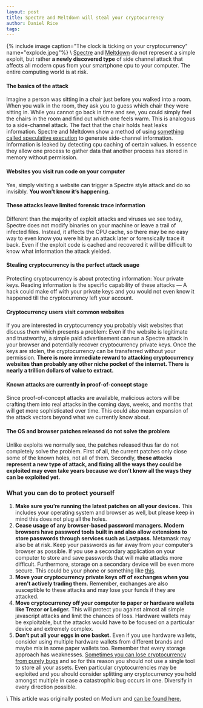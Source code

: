 ```yaml
---
layout: post
title: Spectre and Meltdown will steal your cryptocurrency
author: Daniel Rice
tags: 
---
```

{% include image caption="The clock is ticking on your cryptocurrency" name="explode.jpeg"%}
\\
[Spectre](https://spectreattack.com/) and
[Meltdown](https://meltdownattack.com/) do not represent a simple exploit, but
rather **a newly discovered type** of side channel attack that affects all
modern cpus from your smartphone cpu to your computer. The entire computing
world is at risk.

#### **The basics of the attack**

Imagine a person was sitting in a chair just before you walked into a room. When
you walk in the room, they ask you to guess which chair they were sitting in.
While you cannot go back in time and see, you could simply feel the chairs in
the room and find out which one feels warm. This is analogous to a side-channel
attack. The fact that the chair holds heat leaks information. Spectre and
Meltdown show a method of using [something called speculative
execution](https://support.apple.com/en-us/HT208394) to generate side-channel
information. Information is leaked by detecting cpu caching of certain values.
In essence they allow one process to gather data that another process has stored
in memory without permission.

#### **Websites you visit run code on your computer**

Yes, simply visiting a website can trigger a Spectre style attack and do so
invisibly. **You won’t know it’s happening.**

#### These attacks leave limited forensic trace information

Different than the majority of exploit attacks and viruses we see today, Spectre
does not modify binaries on your machine or leave a trail of infected files.
Instead, it affects the CPU cache, so there may be no easy way to even know you
were hit by an attack later or forensically trace it back. Even if the exploit
code is cached and recovered it will be difficult to know what information the
attack yielded.

#### Stealing cryptocurrency is the perfect attack usage

Protecting cryptocurrency is about protecting information: Your private keys.
Reading information is the specific capability of these attacks — A hack could
make off with your private keys and you would not even know it happened till the
cryptocurrency left your account.

#### Cryptocurrency users visit common websites

If you are interested in cryptocurrency you probably visit websites that discuss
them which presents a problem: Even if the website is legitimate and
trustworthy, a simple paid advertisement can run a Spectre attack in your
browser and potentially recover cryptocurrency private keys. Once the keys are
stolen, the cryptocurrency can be transferred without your permission. **There
is more immediate reward to attacking cryptocurrency websites than probably any
other niche pocket of the internet. There is nearly a trillion dollars of value
to extract.**

#### Known attacks are currently in proof-of-concept stage

Since proof-of-concept attacks are available, malicious actors will be crafting
them into real attacks in the coming days, weeks, and months that will get more
sophisticated over time. This could also mean expansion of the attack vectors
beyond what we currently know about.

#### The OS and browser patches released do not solve the problem

Unlike exploits we normally see, the patches released thus far do not completely
solve the problem. First of all, the current patches only close some of the
known holes, not all of them. Secondly, **these attacks represent a new type of
attack, and fixing all the ways they could be exploited may even take years
because we don’t know all the ways they can be exploited yet.**

### What you can do to protect yourself

1.  **Make sure you’re running the latest patches on all your devices.** This
includes your operating system and browser as well, but please keep in mind this
does not plug all the holes.
2.  **Cease usage of any browser-based password managers. Modern browsers have
password tools built in and also allow extensions to store passwords through
services such as Lastpass.** Metamask may also be at risk. Keep your passwords
as far away from your computer’s browser as possible. If you use a secondary
application on your computer to store and save passwords that will make attacks
more difficult. Furthermore, storage on a secondary device will be even more
secure. This could be your phone or something like
[this](https://www.hammacher.com/Product/88840?cm_cat=ProductSEM&cm_pla=AdWordsPLA&source=PRODSEM&gclid=Cj0KCQiA7dHSBRDEARIsAJhAHwgNVdcWlPoEHCyIYALV3iU4ZCEhk_Q1WxoEH-BX2WoKXIsir2eV0UoaApDiEALw_wcB).
3.  **Move your cryptocurrency private keys off of exchanges when you aren’t
actively trading them.** Remember, exchanges are also susceptible to these
attacks and may lose your funds if they are attacked.
4.  **Move cryptocurrency off your computer to paper or hardware wallets like Trezor
or Ledger.** This will protect you against almost all simple javascript attacks
and limit the chances of loss. Hardware wallets may be exploitable, but the
attacks would have to be focused on a particular device and extremely complex.
5.  **Don’t put all your eggs in one basket.** Even if you use hardware wallets,
consider using multiple hardware wallets from different brands and maybe mix in
some paper wallets too. Remember that every storage approach has weaknesses.
[Sometimes you can lose cryptocurrency from purely
bugs](http://www.zdnet.com/article/parity-shakes-up-wallet-audits-but-funds-remain-frozen/)
and so for this reason you should not use a single tool to store all your
assets. Even particular cryptocurrencies may be exploited and you should
consider splitting any cryptocurrency you hold amongst multiple in case a
catastrophic bug occurs in one. Diversify in every direction possible.

\\
This article was originally posted on Medium and [can be found here.](https://medium.com/@thedrbits/spectre-and-meltdown-will-steal-your-cryptocurrency-196fa034e329)